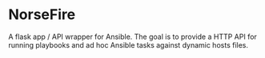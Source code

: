 NorseFire
=========

A flask app / API wrapper for Ansible. The goal is to provide a HTTP API for running playbooks and ad hoc Ansible tasks against dynamic hosts files.

